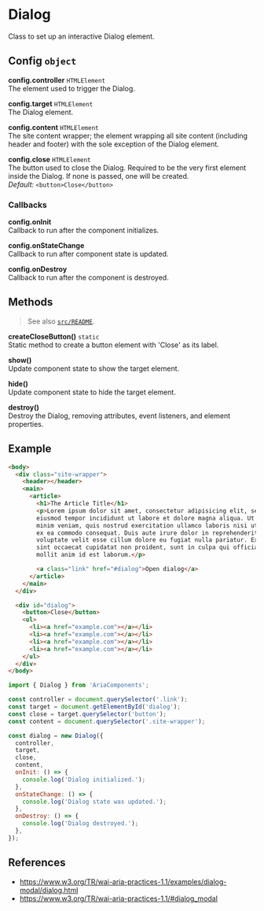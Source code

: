 Dialog
======

Class to set up an interactive Dialog element.

## Config `object`

**config.controller** `HTMLElement`  
The element used to trigger the Dialog.

**config.target** `HTMLElement`  
The Dialog element.

**config.content** `HTMLElement`  
The site content wrapper; the element wrapping all site content (including 
header and footer) with the sole exception of the Dialog element.

**config.close** `HTMLElement`  
The button used to close the Dialog. Required to be the very first element 
inside the Dialog. If none is passed, one will be created.  
_Default:_ `<button>Close</button>`

### Callbacks

**config.onInit**  
Callback to run after the component initializes.

**config.onStateChange**  
Callback to run after component state is updated.

**config.onDestroy**  
Callback to run after the component is destroyed.

## Methods

> See also [`src/README`](../).

**createCloseButton()**  `static`  
Static method to create a button element with 'Close' as its label.

**show()**  
Update component state to show the target element.

**hide()**  
Update component state to hide the target element.

**destroy()**  
Destroy the Dialog, removing attributes, event listeners, and element properties.

## Example

```html
<body>
  <div class="site-wrapper">
    <header></header>
    <main>
      <article>
        <h1>The Article Title</h1>
        <p>Lorem ipsum dolor sit amet, consectetur adipisicing elit, sed do
        eiusmod tempor incididunt ut labore et dolore magna aliqua. Ut enim ad
        minim veniam, quis nostrud exercitation ullamco laboris nisi ut aliquip
        ex ea commodo consequat. Duis aute irure dolor in reprehenderit in
        voluptate velit esse cillum dolore eu fugiat nulla pariatur. Excepteur
        sint occaecat cupidatat non proident, sunt in culpa qui officia deserunt
        mollit anim id est laborum.</p>

        <a class="link" href="#dialog">Open dialog</a>
      </article>
    </main>
  </div>

  <div id="dialog">
    <button>Close</button>
    <ul>
      <li><a href="example.com"></a></li>
      <li><a href="example.com"></a></li>
      <li><a href="example.com"></a></li>
      <li><a href="example.com"></a></li>
    </ul>
  </div>
</body>
```

```javascript
import { Dialog } from 'AriaComponents';

const controller = document.querySelector('.link');
const target = document.getElementById('dialog');
const close = target.querySelector('button');
const content = document.querySelector('.site-wrapper');

const dialog = new Dialog({
  controller,
  target,
  close,
  content,
  onInit: () => {
    console.log('Dialog initialized.');
  },
  onStateChange: () => {
    console.log('Dialog state was updated.');
  },
  onDestroy: () => {
    console.log('Dialog destroyed.');
  },
});
```

## References

- https://www.w3.org/TR/wai-aria-practices-1.1/examples/dialog-modal/dialog.html
- https://www.w3.org/TR/wai-aria-practices-1.1/#dialog_modal
